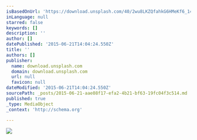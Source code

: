 ```yaml
---
isBasedOnUrl: 'https://download.unsplash.com/40/2wu8LKZQfahkG6HMeKf6_14546548685_aea346dd84_o.jpg'
inLanguage: null
starred: false
keywords: []
description: ''
author: []
datePublished: '2015-06-21T14:04:24.550Z'
title: ''
authors: []
publisher:
  name: download.unsplash.com
  domain: download.unsplash.com
  url: null
  favicon: null
dateModified: '2015-06-21T14:04:24.550Z'
sourcePath: _posts/2015-06-21-aae08f17-efa2-4b21-bf63-19fc04f3c514.md
published: true
_type: MediaObject
_context: 'http://schema.org'

---
```

![](https://download.unsplash.com/40/2wu8LKZQfahkG6HMeKf6_14546548685_aea346dd84_o.jpg)
